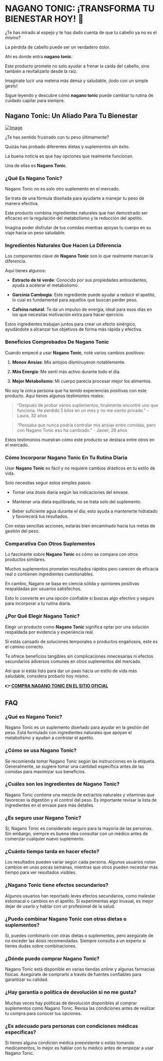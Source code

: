 # NAGANO TONIC: ¡TRANSFORMA TU BIENESTAR HOY! 🌟

¿Te has mirado al espejo y te has dado cuenta de que tu cabello ya no es el mismo? 

La pérdida de cabello puede ser un verdadero dolor. 

Ahí es donde entra **nagano tonic**. 

Este producto promete no solo ayudar a frenar la caída del cabello, sino también a revitalizarlo desde la raíz. 

Imagínate lucir una melena más densa y saludable, ¡todo con un simple gesto! 

Sigue leyendo y descubre cómo **nagano tonic** puede cambiar tu rutina de cuidado capilar para siempre.

## Nagano Tonic: Un Aliado Para Tu Bienestar

[![Image](https://leanbodytonic.com/affiliates/images/bximg-8.jpg?v1)](https://gchaffi.com/tNToGPU4)

¿Te has sentido frustrado con tu peso últimamente? 

Quizás has probado diferentes dietas y suplementos sin éxito. 

La buena noticia es que hay opciones que realmente funcionan. 

Una de ellas es **Nagano Tonic**.

### ¿Qué Es Nagano Tonic?

Nagano Tonic no es solo otro suplemento en el mercado. 

Se trata de una fórmula diseñada para ayudarte a manejar tu peso de manera efectiva.

Este producto combina ingredientes naturales que han demostrado ser eficaces en la regulación del metabolismo y la reducción del apetito.

Imagina poder disfrutar de tus comidas mientras apoyas tu cuerpo en su viaje hacia un peso saludable.

### Ingredientes Naturales Que Hacen La Diferencia

Los componentes clave de **Nagano Tonic** son lo que realmente marcan la diferencia. 

Aquí tienes algunos:

- **Extracto de té verde**: Conocido por sus propiedades antioxidantes, ayuda a acelerar el metabolismo.
  
- **Garcinia Cambogia**: Este ingrediente puede ayudar a reducir el apetito, lo cual es fundamental para aquellos que buscan perder peso.
  
- **Cafeína natural**: Te da un impulso de energía, ideal para esos días en los que necesitas motivación extra para hacer ejercicio.

Estos ingredientes trabajan juntos para crear un efecto sinérgico, ayudándote a alcanzar tus objetivos de forma más rápida y efectiva.

### Beneficios Comprobados De Nagano Tonic

Cuando empecé a usar **Nagano Tonic**, noté varios cambios positivos:

1. **Menos Ansias**: Mis antojos disminuyeron notablemente. 
   
2. **Más Energía**: Me sentí más activo durante todo el día.
   
3. **Mejor Metabolismo**: Mi cuerpo parecía procesar mejor los alimentos.

No soy la única persona que ha tenido experiencias positivas con este producto. Aquí tienes algunos testimonios reales:

> “Después de probar varios suplementos, finalmente encontré uno que funciona. He perdido 5 kilos en un mes y no me siento privado.” - Laura, 32 años

> “Pensaba que nunca podría controlar mis ansias entre comidas, pero con Nagano Tonic eso ha cambiado.” - Javier, 28 años

Estos testimonios muestran cómo este producto se destaca entre otros en el mercado.

### Cómo Incorporar Nagano Tonic En Tu Rutina Diaria

Usar **Nagano Tonic** es fácil y no requiere cambios drásticos en tu estilo de vida.

Solo necesitas seguir estos simples pasos:

- Tomar una dosis diaria según las indicaciones del envase.
  
- Mantener una dieta equilibrada; no se trata solo del suplemento.
  
- Beber suficiente agua durante el día; esto ayuda a mantenerte hidratado y favorecerá tus resultados.

Con estas sencillas acciones, estarás bien encaminado hacia tus metas de gestión del peso.

### Comparativa Con Otros Suplementos

Lo fascinante sobre **Nagano Tonic** es cómo se compara con otros productos similares. 

Muchos suplementos prometen resultados rápidos pero carecen de eficacia real o contienen ingredientes cuestionables.

En cambio, Nagano se basa en ciencia sólida y opiniones positivas respaldadas por usuarios satisfechos.

Esto lo convierte en una opción confiable si buscas algo efectivo y seguro para incorporar a tu rutina diaria.

### ¿Por Qué Elegir Nagano Tonic?

Elegir un producto como **Nagano Tonic** significa optar por una solución respaldada por evidencia y experiencia real. 

Si estás cansado de soluciones temporales o productos engañosos, este es el camino correcto.

Te ofrece beneficios tangibles sin complicaciones innecesarias ni efectos secundarios adversos comunes en otros suplementos del mercado.

Así que si estás listo para dar un paso hacia un estilo de vida más saludable, considera probarlo hoy mismo.



**👉 [COMPRA NAGANO TONIC EN EL SITIO OFICIAL](https://gchaffi.com/tNToGPU4)**

## FAQ

### ¿Qué es Nagano Tonic?
Nagano Tonic es un suplemento diseñado para ayudar en la gestión del peso. Está formulado con ingredientes naturales que apoyan el metabolismo y ayudan a controlar el apetito.

### ¿Cómo se usa Nagano Tonic?
Se recomienda tomar Nagano Tonic según las instrucciones en la etiqueta. Generalmente, se sugiere tomar una cantidad específica antes de las comidas para maximizar sus beneficios.

### ¿Cuáles son los ingredientes de Nagano Tonic?
Nagano Tonic contiene una mezcla de extractos naturales y vitaminas que favorecen la digestión y el control del peso. Es importante revisar la lista de ingredientes en el envase para más detalles.

### ¿Es seguro usar Nagano Tonic?
Sí, Nagano Tonic es considerado seguro para la mayoría de las personas. Sin embargo, siempre es buena idea consultar con un médico antes de comenzar cualquier nuevo suplemento.

### ¿Cuánto tiempo tarda en hacer efecto?
Los resultados pueden variar según cada persona. Algunos usuarios notan cambios en unas pocas semanas, mientras que otros pueden necesitar más tiempo para ver resultados visibles.

### ¿Nagano Tonic tiene efectos secundarios?
Algunos usuarios han reportado leves efectos secundarios, como malestar estomacal o cambios en el apetito. Si experimentas algo inusual, es mejor dejar de usarlo y hablar con un profesional de la salud.

### ¿Puedo combinar Nagano Tonic con otras dietas o suplementos?
Sí, puedes combinarlo con otras dietas o suplementos, pero asegúrate de no exceder las dosis recomendadas. Siempre consulta a un experto si tienes dudas sobre combinaciones.

### ¿Dónde puedo comprar Nagano Tonic?
Nagano Tonic está disponible en varias tiendas online y algunas farmacias físicas. Asegúrate de comprarlo a través de fuentes confiables para garantizar su calidad.

### ¿Hay garantía o política de devolución si no me gusta?
Muchas veces hay políticas de devolución disponibles al comprar suplementos como Nagano Tonic. Revisa las condiciones antes de realizar tu compra para conocer tus opciones.

### ¿Es adecuado para personas con condiciones médicas específicas?
Si tienes alguna condición médica preexistente o estás tomando medicamentos, lo mejor es hablar con tu médico antes de empezar a usar Nagano Tonic.